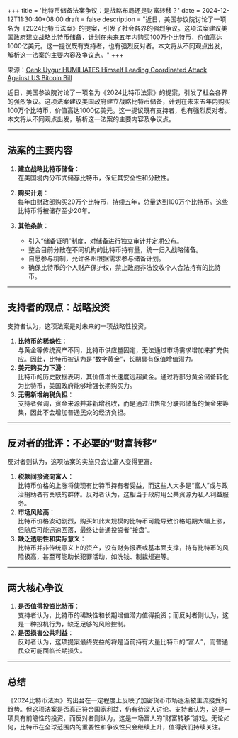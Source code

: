 +++
title = '比特币储备法案争议：是战略布局还是财富转移？'
date = 2024-12-12T11:30:40+08:00
draft = false
description = "近日，美国参议院讨论了一项名为《2024比特币法案》的提案，引发了社会各界的强烈争议。这项法案建议美国政府建立战略比特币储备，计划在未来五年内购买100万个比特币，价值高达1000亿美元。这一提议既有支持者，也有强烈反对者。本文将从不同观点出发，解析这一法案的主要内容及争议点。"
+++

来源：[Cenk Uygur HUMILIATES Himself Leading Coordinated Attack Against US Bitcoin Bill](https://www.youtube.com/watch?v=lVZ5BG0Uazo)

近日，美国参议院讨论了一项名为《2024比特币法案》的提案，引发了社会各界的强烈争议。这项法案建议美国政府建立战略比特币储备，计划在未来五年内购买100万个比特币，价值高达1000亿美元。这一提议既有支持者，也有强烈反对者。本文将从不同观点出发，解析这一法案的主要内容及争议点。

---

## **法案的主要内容**

1. **建立战略比特币储备**：  
   在美国境内分布式储存比特币，保证其安全性和分散性。

2. **购买计划**：  
   每年由财政部购买20万个比特币，持续五年，总量达到100万个比特币。这些比特币将被储存至少20年。

3. **其他条款**：  
   - 引入“储备证明”制度，对储备进行独立审计并定期公布。
   - 整合目前分散在不同机构的比特币持有量，统一归入战略储备。
   - 自愿参与机制，允许各州根据需求参与储备计划。
   - 确保比特币的个人财产保护权，禁止政府非法没收个人合法持有的比特币。

---

## **支持者的观点：战略投资**

支持者认为，这项法案是对未来的一项战略性投资。  

1. **比特币的稀缺性**：  
   与黄金等传统资产不同，比特币供应量固定，无法通过市场需求增加来扩充供应。因此，比特币被认为是“数字黄金”，长期具有保值增值潜力。
2. **美元购买力下滑**：  
   比特币的历史数据表明，其价值增长速度远超黄金。通过将部分黄金储备转化为比特币，美国政府能够增强长期购买力。
3. **无需新增纳税负担**：  
   支持者强调，资金来源并非新增税收，而是通过出售部分联邦储备的黄金来筹集，因此不会增加普通民众的经济负担。

---

## **反对者的批评：不必要的“财富转移”**

反对者则认为，这项法案的实施只会让富人变得更富。  

1. **税款间接流向富人**：  
   比特币价格的上涨将使现有比特币持有者受益，而这些人大多是“富人”或与政治捐助者有关联的群体。反对者认为，这相当于政府用公共资源为私人利益服务。
2. **市场风险高**：  
   比特币价格波动剧烈，购买如此大规模的比特币可能导致价格短期大幅上涨，但随后可能迅速回落，最终让普通投资者“接盘”。
3. **缺乏透明性和实际意义**：  
   比特币并非传统意义上的资产，没有财务报表或基本面支撑，持有比特币的风险极高，甚至可能助长犯罪活动，如洗钱、制裁规避等。

---

## **两大核心争议**
1. **是否值得投资比特币**：  
   支持者认为，比特币的稀缺性和长期增值潜力值得投资；而反对者则认为，这是一种投机行为，缺乏足够的风险控制。
2. **是否损害公共利益**：  
   反对者认为，这项提案最终受益的将是当前持有大量比特币的“富人”，而普通民众可能面临长期损失。

---

## **总结**
《2024比特币法案》的出台在一定程度上反映了加密货币市场逐渐被主流接受的趋势。但这项法案是否真正符合国家利益，仍有待深入讨论。支持者认为，这是一项具有前瞻性的投资，而反对者则认为，这是一场富人的“财富转移”游戏。无论如何，比特币在全球范围内的重要性和争议性只会继续上升，值得我们持续关注。
